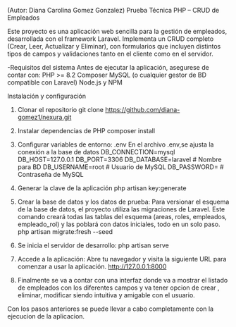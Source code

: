 (Autor: Diana Carolina Gomez Gonzalez)
Prueba Técnica PHP – CRUD de Empleados 

Este proyecto es una aplicación web sencilla para la gestión de empleados, desarrollada con el framework Laravel.
Implementa un CRUD completo (Crear, Leer, Actualizar y Eliminar), con formularios que incluyen distintos tipos de campos y validaciones tanto en el cliente como en el servidor.


-Requisitos del sistema
Antes de ejecutar la aplicación, asegurese de contar con:
    PHP >= 8.2
    Composer
    MySQL (o cualquier gestor de BD compatible con Laravel)
    Node.js y NPM 

Instalación y configuración
1. Clonar el repositorio
     git clone https://github.com/diana-gomez1/nexura.git
2. Instalar dependencias de PHP
    composer install
3. Configurar variables de entorno: .env
    En el archivo .env,se ajusta la conexión a la base de datos
        DB_CONNECTION=mysql
        DB_HOST=127.0.0.1
        DB_PORT=3306
        DB_DATABASE=laravel   # Nombre para BD
        DB_USERNAME=root          # Usuario de MySQL
        DB_PASSWORD=              # Contraseña de MySQL
4. Generar la clave de la aplicación
    php artisan key:generate

5. Crear la base de datos y los datos de prueba:
    Para versionar el esquema de la base de datos, el proyecto utiliza las migraciones de Laravel. Este comando creará todas las tablas del esquema (areas, roles, empleados, empleado_rol) y las poblará con datos iniciales, todo en un solo paso.
       php artisan migrate:fresh --seed
6. Se inicia el servidor de desarrollo:
    php artisan serve
7. Accede a la aplicación:
        Abre tu navegador y visita la siguiente URL para comenzar a usar la aplicación.
        http://127.0.0.1:8000

8. Finalmente se va a contar con una interfaz donde va a mostrar el listado de empleados  con los diferentes campos  y va tener opcion de crear , eliminar, modificar siendo intuitiva y amigable con el usuario.

Con los pasos anteriores se puede llevar a cabo completamente con la ejecucion de la aplicacion.
